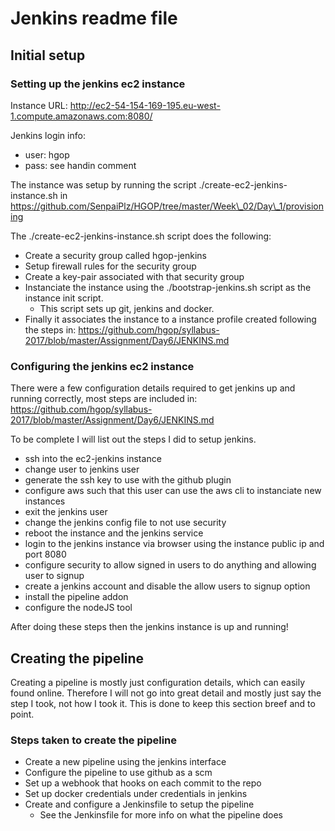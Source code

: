# Jenkins readme file
## Initial setup
### Setting up the jenkins ec2 instance

Instance URL: http://ec2-54-154-169-195.eu-west-1.compute.amazonaws.com:8080/

Jenkins login info:
- user: hgop
- pass: see handin comment

The instance was setup by running the script ./create-ec2-jenkins-instance.sh in https://github.com/SenpaiPlz/HGOP/tree/master/Week\_02/Day\_1/provisioning

The ./create-ec2-jenkins-instance.sh script does the following:
- Create a security group called hgop-jenkins
- Setup firewall rules for the security group
- Create a key-pair associated with that security group
- Instanciate the instance using the ./bootstrap-jenkins.sh  script as the instance init script.
    - This script sets up git, jenkins and docker.
- Finally it associates the instance to a instance profile created following the steps in: https://github.com/hgop/syllabus-2017/blob/master/Assignment/Day6/JENKINS.md

### Configuring the jenkins ec2 instance
There were a few configuration details required to get jenkins up and running correctly, most steps are included in: https://github.com/hgop/syllabus-2017/blob/master/Assignment/Day6/JENKINS.md

To be complete I will list out the steps I did to setup jenkins.
- ssh into the ec2-jenkins instance
- change user to jenkins user
- generate the ssh key to use with the github plugin
- configure aws such that this user can use the aws cli to instanciate new instances
- exit the jenkins user
- change the jenkins config file to not use security
- reboot the instance and the jenkins service
- login to the jenkins instance via browser using the instance public ip and  port 8080
- configure security to allow signed in users to do anything and allowing user to signup
- create a jenkins account and disable the allow users to signup option
- install the pipeline addon
- configure the nodeJS tool

After doing these steps then the jenkins instance is up and running!

## Creating the pipeline
Creating a pipeline is mostly just configuration details, which can easily found online. Therefore I will not go into great detail and mostly just say the step I took, not how I took it. This is done to keep this section breef and to point.

### Steps taken to create the pipeline
- Create a new pipeline using the jenkins interface
- Configure the pipeline to use github as a scm
- Set up a webhook that hooks on each commit to the repo
- Set up docker credentials under credentials in jenkins
- Create and configure a Jenkinsfile to setup the pipeline
    - See the Jenkinsfile for more info on what the pipeline does
